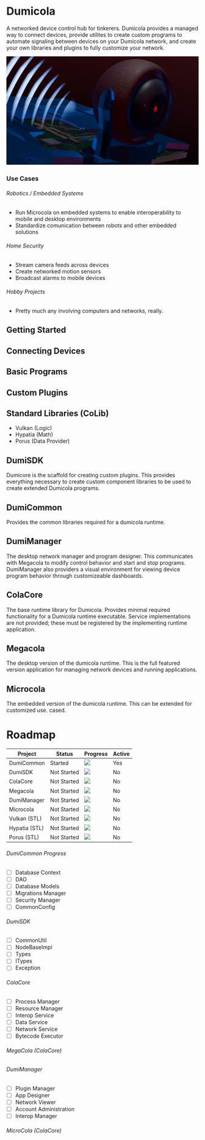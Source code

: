 # Dumicola
A networked device control hub for tinkerers. Dumicola provides a managed way to connect devices, provide utilites to create custom programs to automate signaling between devices on your Dumicola network, and create your own libraries and plugins to fully customize your network.

![](./plogo1.png)

### Use Cases
###### Robotics / Embedded Systems
* Run Microcola on embedded systems to enable interoperability to mobile and desktop environments
* Standardize comunication between robots and other embedded solutions 
###### Home Security
* Stream camera feeds across devices
* Create networked motion sensors
* Broadcast alarms to mobile devices
###### Hobby Projects
* Pretty much any involving computers and networks, really.

## Getting Started

## Connecting Devices

## Basic Programs

## Custom Plugins

## Standard Libraries (CoLib)
* Vulkan (Logic)
* Hypatia (Math)
* Porus (Data Provider)

## DumiSDK
Dumicore is the scaffold for creating custom plugins. This provides everything necessary to create custom component libraries to be used to create extended Dumicola programs.

## DumiCommon
Provides the common libraries required for a dumicola runtime.

## DumiManager
The desktop network manager and program designer. This communicates with Megacola to modify control behavior and start and stop programs. DumiManager also providers a visual environment for viewing device program behavior through customizeable dashboards.

## ColaCore
The base runtime library for Dumicola. Provides minimal required functionality for a Dumicola runtime executable. Service implementations are not provided; these must be registered by the implementing runtime application.

## Megacola
The desktop version of the dumicola runtime. This is the full featured version application for managing network devices and running applications. 

## Microcola
The embedded version of the dumicola runtime. This can be extended for customized use. cased.

# Roadmap

Project | Status | Progress | Active
--------|--------|----------|-------
| DumiCommon | Started | ![](https://progress-bar.dev/0/) | Yes |
| DumiSDK | Not Started | ![](https://progress-bar.dev/0/) | No |
| ColaCore | Not Started | ![](https://progress-bar.dev/0/) | No |
| Megacola | Not Started | ![](https://progress-bar.dev/0/) | No |
| DumiManager | Not Started | ![](https://progress-bar.dev/0/) | No |
| Microcola | Not Started | ![](https://progress-bar.dev/0/) | No |
| Vulkan (STL) | Not Started | ![](https://progress-bar.dev/0/) | No |
| Hypatia (STL) | Not Started | ![](https://progress-bar.dev/0/) | No |
| Porus (STL) | Not Started | ![](https://progress-bar.dev/0/) | No |


###### DumiCommon Progress
- [ ] Database Context
- [ ] DAO
- [ ] Database Models
- [ ] Migrations Manager
- [ ] Security Manager
- [ ] CommonConfig

###### DumiSDK
 - [ ] CommonUtil
 - [ ] NodeBaseImpl
 - [ ] Types
 - [ ] ITypes
 - [ ] Exception

 ###### ColaCore
 - [ ] Process Manager
 - [ ] Resource Manager
 - [ ] Interop Service
 - [ ] Data Service
 - [ ] Network Service
 - [ ] Bytecode Executor

 ###### MegaCola (ColaCore)


 ###### DumiManager
 - [ ] Plugin Manager
 - [ ] App Designer
 - [ ] Network Viewer
 - [ ] Account Administration
 - [ ] Interop Manager

 ###### MicroCola (ColaCore)


 ###### 